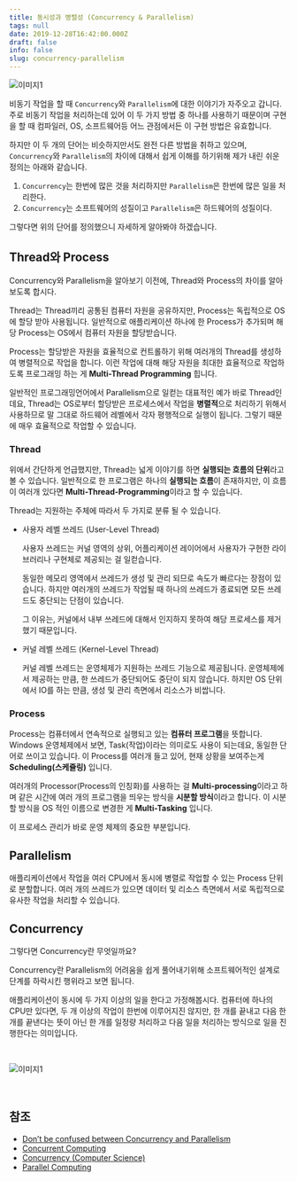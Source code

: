 ```yaml
---
title: 동시성과 병렬성 (Concurrency & Parallelism)
tags: null
date: 2019-12-28T16:42:00.000Z
draft: false
info: false
slug: concurrency-parallelism
---
```


![이미지1](https://i0.wp.com/gaegul.kr/wordpress/wp-content/uploads/1/cfile29.uf.2529523E532F23481C8D5B.jpg)

비동기 작업을 할 때 `Concurrency`와 `Parallelism`에 대한 이야기가 자주오고 갑니다. 주로 비동기 작업을 처리하는데 있어 이 두 가지 방법 중 하나를 사용하기 때문이며 구현을 할 때 컴파일러, OS, 소프트웨어등 어느 관점에서든 이 구현 방법은 유효합니다.

하지만 이 두 개의 단어는 비슷하지만서도 완전 다른 방법을 취하고 있으며, `Concurrency`와 `Parallelism`의 차이에 대해서 쉽게 이해를 하기위해 제가 내린 쉬운 정의는 아래와 같습니다.

1. `Concurrency`는 한번에 많은 것을 처리하지만 `Parallelism`은 한번에 많은 일을 처리한다.
2. `Concurrency`는 소프트웨어의 성질이고 `Parallelism`은 하드웨어의 성질이다.

그렇다면 위의 단어를 정의했으니 자세하게 알아봐야 하겠습니다.

## Thread와 Process

Concurrency와 Parallelism을 알아보기 이전에, Thread와 Process의 차이를 알아보도록 합시다.

Thread는 Thread끼리 공통된 컴퓨터 자원을 공유하지만, Process는 독립적으로 OS에 할당 받아 사용됩니다. 일반적으로 애플리케이션 하나에 한 Process가 추가되며 해당 Process는 OS에서 컴퓨터 자원을 할당받습니다.

Process는 할당받은 자원을 효율적으로 컨트롤하기 위해 여러개의 Thread를 생성하여 병렬적으로 작업을 합니다. 이런 작업에 대해 해당 자원을 최대한 효율적으로 작업하도록 프로그래밍 하는 게 **Multi-Thread Programming** 힙니다.

일반적인 프로그래밍언어에서 Parallelism으로 일컫는 대표적인 예가 바로 Thread인데요, Thread는 OS로부터 할당받은 프로세스에서 작업을 **병렬적**으로 처리하기 위해서 사용하므로 말 그대로 하드웨어 레벨에서 각자 평행적으로 실행이 됩니다. 그렇기 때문에 매우 효율적으로 작업할 수 있습니다.

### Thread

위에서 간단하게 언급했지만, Thread는 넓게 이야기를 하면 **실행되는 흐름의 단위**라고 볼 수 있습니다. 일반적으로 한 프로그램은 하나의 **실행되는 흐름**이 존재하지만, 이 흐름이 여러개 있다면 **Multi-Thread-Programming**이라고 할 수 있습니다.

Thread는 지원하는 주체에 따라서 두 가지로 분류 될 수 있습니다.

- 사용자 레벨 쓰레드 (User-Level Thread)

  사용자 쓰레드는 커널 영역의 상위, 어플리케이션 레이어에서 사용자가 구현한 라이브러리나 구현체로 제공되는 걸 일컫습니다.

  동일한 메모리 영역에서 쓰레드가 생성 및 관리 되므로 속도가 빠르다는 장점이 있습니다. 하지만 여러개의 쓰레드가 작업될 때 하나의 쓰레드가 종료되면 모든 쓰레드도 중단되는 단점이 있습니다.

  그 이유는, 커널에서 내부 쓰레드에 대해서 인지하지 못하여 해당 프로세스를 제거했기 때문입니다.

- 커널 레벨 쓰레드 (Kernel-Level Thread)

  커널 레벨 쓰레드는 운영체제가 지원하는 쓰레드 기능으로 제공됩니다. 운영체제에서 제공하는 만큼, 한 쓰레드가 중단되어도 중단이 되지 않습니다. 하지만 OS 단위에서 IO를 하는 만큼, 생성 및 관리 측면에서 리소스가 비쌉니다.

### Process

Process는 컴퓨터에서 연속적으로 실행되고 있는 **컴퓨터 프로그램**을 뜻합니다. Windows 운영체제에서 보면, Task(작업)이라는 의미로도 사용이 되는데요, 동일한 단어로 쓰이고 있습니다. 이 Process를 여러개 들고 있어, 현재 상황을 보여주는게 **Scheduling(스케쥴링)** 입니다.

여러개의 Processor(Process의 인칭화)를 사용하는 걸 **Multi-processing**이라고 하며 같은 시간에 여러 개의 프로그램을 띄우는 방식을 **시분할 방식**이라고 합니다. 이 시분할 방식을 OS 적인 이름으로 변경한 게 **Multi-Tasking** 입니다.

이 프로세스 관리가 바로 운영 체제의 중요한 부분입니다.

## Parallelism

애플리케이션에서 작업을 여러 CPU에서 동시에 병렬로 작업할 수 있는 Process 단위로 분할합니다. 여러 개의 쓰레드가 있으면 데이터 및 리소스 측면에서 서로 독립적으로 유사한 작업을 처리할 수 있습니다.

## Concurrency

그렇다면 Concurrency란 무엇일까요?

Concurrency란 Parallelism의 어려움을 쉽게 풀어내기위해 소프트웨어적인 설계로 단계를 하락시킨 행위라고 보면 됩니다.

애플리케이션이 동시에 두 가지 이상의 일을 한다고 가정해봅시다. 컴퓨터에 하나의 CPU만 있다면, 두 개 이상의 작업이 한번에 이루어지진 않지만, 한 개를 끝내고 다음 한 개를 끝낸다는 뜻이 아닌 한 개를 일정량 처리하고 다음 일을 처리하는 방식으로 일을 진행한다는 의미입니다.

<br/>

![이미지1](https://miro.medium.com/max/1648/1*Q_UZeToStz8YY2oQGiUPqw.png)

<br/>

## 참조

- [Don’t be confused between Concurrency and Parallelism](https://medium.com/from-the-scratch/dont-be-confused-between-concurrency-and-parallelism-eac8e703943a)
- [Concurrent Computing](https://en.wikipedia.org/wiki/Concurrent_computing)
- [Concurrency (Computer Science)](<https://en.wikipedia.org/wiki/Concurrency_(computer_science)>)
- [Parallel Computing](https://en.wikipedia.org/wiki/Parallel_computing)